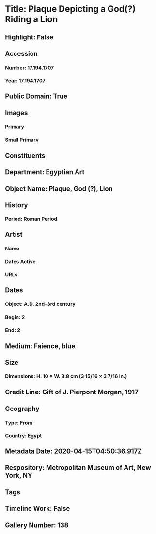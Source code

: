# Title: Plaque Depicting a God(?) Riding a Lion
## Highlight: False
## Accession
### Number: 17.194.1707
### Year: 17.194.1707
## Public Domain: True
## Images
### [Primary](https://images.metmuseum.org/CRDImages/eg/original/vs17.194.1707.jpg)
### [Small Primary](https://images.metmuseum.org/CRDImages/eg/web-large/vs17.194.1707.jpg)
## Constituents
## Department: Egyptian Art
## Object Name: Plaque, God (?), Lion
## History
### Period: Roman Period
## Artist
### Name
### Dates Active
### URLs
## Dates
### Object: A.D. 2nd–3rd century
### Begin: 2
### End: 2
## Medium: Faience, blue
## Size
### Dimensions: H. 10 × W. 8.8 cm (3 15/16 × 3 7/16 in.)
## Credit Line: Gift of J. Pierpont Morgan, 1917
## Geography
### Type: From
### Country: Egypt
## Metadata Date: 2020-04-15T04:50:36.917Z
## Respository: Metropolitan Museum of Art, New York, NY
## Tags
## Timeline Work: False
## Gallery Number: 138